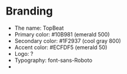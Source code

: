# Branding

* The name:  TopBeat
* Primary color: #10B981  (emerald 500)
* Secondary color: #1F2937 (cool gray 800)
* Accent color: #ECFDF5 (emerald 50)
* Logo: ?
* Typography: font-sans-Roboto
*
